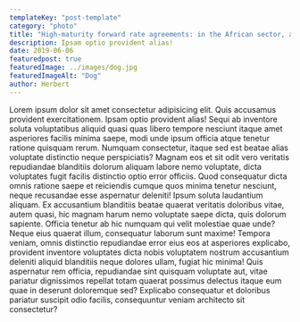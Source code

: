 ```yaml
---
templateKey: "post-template"
category: "photo"
title: "High-maturity forward rate agreements: in the African sector, always underwrite them."
description: Ipsam optio provident alias!
date: 2019-06-06
featuredpost: true
featuredImage: ../images/dog.jpg
featuredImageAlt: "Dog"
author: Herbert
---
```


Lorem ipsum dolor sit amet consectetur adipisicing elit. Quis accusamus provident exercitationem. Ipsam optio provident alias! Sequi ab inventore soluta voluptatibus aliquid quasi quas libero tempore nesciunt itaque amet asperiores facilis minima saepe, modi unde ipsum officia atque tenetur ratione quisquam rerum. Numquam consectetur, itaque sed est beatae alias voluptate distinctio neque perspiciatis? Magnam eos et sit odit vero veritatis repudiandae blanditiis dolorum aliquam labore nemo voluptate, dicta voluptates fugit facilis distinctio optio error officiis. Quod consequatur dicta omnis ratione saepe et reiciendis cumque quos minima tenetur nesciunt, neque recusandae esse aspernatur deleniti! Ipsum soluta laudantium aliquam. Ex accusantium blanditiis beatae quaerat veritatis doloribus vitae, autem quasi, hic magnam harum nemo voluptate saepe dicta, quis dolorum sapiente. Officia tenetur ab hic numquam qui velit molestiae quae unde? Neque eius quaerat illum, consequatur laborum sunt maxime! Tempora veniam, omnis distinctio repudiandae error eius eos at asperiores explicabo, provident inventore voluptates dicta nobis voluptatem nostrum accusantium deleniti aliquid blanditiis neque dolores ullam, fugiat hic minima! Quis aspernatur rem officia, repudiandae sint quisquam voluptate aut, vitae pariatur dignissimos repellat totam quaerat possimus delectus itaque eum quae in deserunt doloremque sed? Explicabo consequatur et doloribus pariatur suscipit odio facilis, consequuntur veniam architecto sit consectetur?
